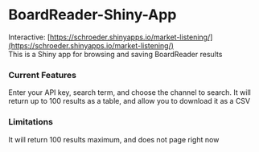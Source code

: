 # BoardReader-Shiny-App
Interactive: [https://schroeder.shinyapps.io/market-listening/](https://schroeder.shinyapps.io/market-listening/)<br />
This is a Shiny app for browsing and saving BoardReader results

### Current Features
Enter your API key, search term, and choose the channel to search. It will return up to 100 results as a table, and allow you to download it as a CSV

### Limitations
It will return 100 results maximum, and does not page right now
